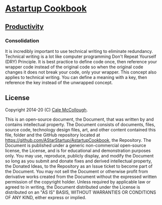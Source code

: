 # [Astartup Cookbook](../)

## [Productivity](./)

### Consolidation

It is incredibly important to use technical writing to eliminate redundancy. Technical writing is a lot like computer programming Don't Repeat Yourself (DRY) Principle. It is best practice to define code once, then reference your wrapper code instead of the original code so when the original code changes it does not break your code, only your wrapper. This concept also applies to technical writing. You can define a meaning with a key, then reference the key instead of the unwrapped concept.

## License

Copyright 2014-20 (C) [Cale McCollough](https://cookingwithcale.org).

This is an open-source document, the Document, that was written by and contains intellectual property. The Document consists of documents, files, source code, technology design files, art, and other content contained this file, folder and the GitHub repository located at <https://github.com/AStarStartup/AstartupCookbook>, the Repository. The Document is published under a generic non-commercial open-source license, the License, and is for educational and demonstration purposes only. You may use, reproduce, publicly display, and modify the Document so long as you submit and donate fixes and derived intellectual property, the Donated Ideas, to the Repository as an Issue ticket to become part of the Document. You may not sell the Document or otherwise profit from derivative works created from the Document without the expressed written permission of the copyright holder. Unless required by applicable law or agreed to in writing, the Document distributed under the License is distributed on an "AS IS" BASIS, WITHOUT WARRANTIES OR CONDITIONS OF ANY KIND, either express or implied.
